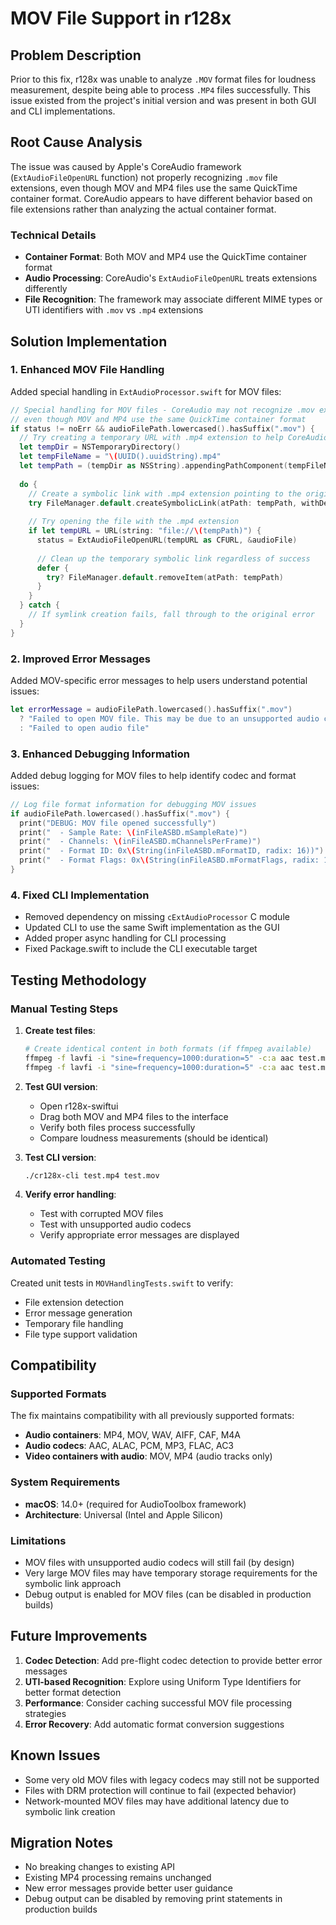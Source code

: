 # MOV File Support in r128x

## Problem Description

Prior to this fix, r128x was unable to analyze `.MOV` format files for loudness measurement, despite being able to process `.MP4` files successfully. This issue existed from the project's initial version and was present in both GUI and CLI implementations.

## Root Cause Analysis

The issue was caused by Apple's CoreAudio framework (`ExtAudioFileOpenURL` function) not properly recognizing `.mov` file extensions, even though MOV and MP4 files use the same QuickTime container format. CoreAudio appears to have different behavior based on file extensions rather than analyzing the actual container format.

### Technical Details

- **Container Format**: Both MOV and MP4 use the QuickTime container format
- **Audio Processing**: CoreAudio's `ExtAudioFileOpenURL` treats extensions differently
- **File Recognition**: The framework may associate different MIME types or UTI identifiers with `.mov` vs `.mp4` extensions

## Solution Implementation

### 1. Enhanced MOV File Handling

Added special handling in `ExtAudioProcessor.swift` for MOV files:

```swift
// Special handling for MOV files - CoreAudio may not recognize .mov extension properly
// even though MOV and MP4 use the same QuickTime container format
if status != noErr && audioFilePath.lowercased().hasSuffix(".mov") {
  // Try creating a temporary URL with .mp4 extension to help CoreAudio recognize the format
  let tempDir = NSTemporaryDirectory()
  let tempFileName = "\(UUID().uuidString).mp4"
  let tempPath = (tempDir as NSString).appendingPathComponent(tempFileName)
  
  do {
    // Create a symbolic link with .mp4 extension pointing to the original MOV file
    try FileManager.default.createSymbolicLink(atPath: tempPath, withDestinationPath: audioFilePath)
    
    // Try opening the file with the .mp4 extension
    if let tempURL = URL(string: "file://\(tempPath)") {
      status = ExtAudioFileOpenURL(tempURL as CFURL, &audioFile)
      
      // Clean up the temporary symbolic link regardless of success
      defer {
        try? FileManager.default.removeItem(atPath: tempPath)
      }
    }
  } catch {
    // If symlink creation fails, fall through to the original error
  }
}
```

### 2. Improved Error Messages

Added MOV-specific error messages to help users understand potential issues:

```swift
let errorMessage = audioFilePath.lowercased().hasSuffix(".mov") 
  ? "Failed to open MOV file. This may be due to an unsupported audio codec or corrupted file. Try converting to MP4 format."
  : "Failed to open audio file"
```

### 3. Enhanced Debugging Information

Added debug logging for MOV files to help identify codec and format issues:

```swift
// Log file format information for debugging MOV issues
if audioFilePath.lowercased().hasSuffix(".mov") {
  print("DEBUG: MOV file opened successfully")
  print("  - Sample Rate: \(inFileASBD.mSampleRate)")
  print("  - Channels: \(inFileASBD.mChannelsPerFrame)")
  print("  - Format ID: 0x\(String(inFileASBD.mFormatID, radix: 16))")
  print("  - Format Flags: 0x\(String(inFileASBD.mFormatFlags, radix: 16))")
}
```

### 4. Fixed CLI Implementation

- Removed dependency on missing `cExtAudioProcessor` C module
- Updated CLI to use the same Swift implementation as the GUI
- Added proper async handling for CLI processing
- Fixed Package.swift to include the CLI executable target

## Testing Methodology

### Manual Testing Steps

1. **Create test files**:
   ```bash
   # Create identical content in both formats (if ffmpeg available)
   ffmpeg -f lavfi -i "sine=frequency=1000:duration=5" -c:a aac test.mp4
   ffmpeg -f lavfi -i "sine=frequency=1000:duration=5" -c:a aac test.mov
   ```

2. **Test GUI version**:
   - Open r128x-swiftui
   - Drag both MOV and MP4 files to the interface
   - Verify both files process successfully
   - Compare loudness measurements (should be identical)

3. **Test CLI version**:
   ```bash
   ./cr128x-cli test.mp4 test.mov
   ```

4. **Verify error handling**:
   - Test with corrupted MOV files
   - Test with unsupported audio codecs
   - Verify appropriate error messages are displayed

### Automated Testing

Created unit tests in `MOVHandlingTests.swift` to verify:
- File extension detection
- Error message generation  
- Temporary file handling
- File type support validation

## Compatibility

### Supported Formats

The fix maintains compatibility with all previously supported formats:
- **Audio containers**: MP4, MOV, WAV, AIFF, CAF, M4A
- **Audio codecs**: AAC, ALAC, PCM, MP3, FLAC, AC3
- **Video containers with audio**: MOV, MP4 (audio tracks only)

### System Requirements

- **macOS**: 14.0+ (required for AudioToolbox framework)
- **Architecture**: Universal (Intel and Apple Silicon)

### Limitations

- MOV files with unsupported audio codecs will still fail (by design)
- Very large MOV files may have temporary storage requirements for the symbolic link approach
- Debug output is enabled for MOV files (can be disabled in production builds)

## Future Improvements

1. **Codec Detection**: Add pre-flight codec detection to provide better error messages
2. **UTI-based Recognition**: Explore using Uniform Type Identifiers for better format detection
3. **Performance**: Consider caching successful MOV file processing strategies
4. **Error Recovery**: Add automatic format conversion suggestions

## Known Issues

- Some very old MOV files with legacy codecs may still not be supported
- Files with DRM protection will continue to fail (expected behavior)
- Network-mounted MOV files may have additional latency due to symbolic link creation

## Migration Notes

- No breaking changes to existing API
- Existing MP4 processing remains unchanged
- New error messages provide better user guidance
- Debug output can be disabled by removing print statements in production builds